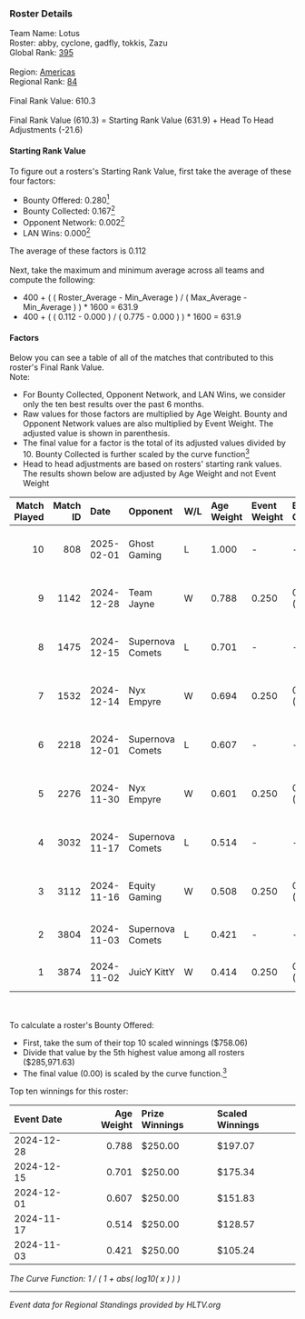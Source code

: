### Roster Details<br />
Team Name: Lotus<br />
Roster: abby, cyclone, gadfly, tokkis, Zazu<br />
Global Rank: [395](../../standings_global_2025_02_28.md)<br />
<br />
Region: [Americas]( ../../standings_americas_2025_02_28.md)<br />
Regional Rank: [84]( ../../standings_americas_2025_02_28.md)<br />
<br />
Final Rank Value:  610.3<br />
<br />
Final Rank Value (610.3) = Starting Rank Value (631.9) + Head To Head Adjustments (-21.6)<br />

#### Starting Rank Value<br />
To figure out a rosters's Starting Rank Value, first take the average of these four factors:<br />
- Bounty Offered: 0.280[<sup>1</sup>](#table2)
- Bounty Collected: 0.167[<sup>2</sup>](#table1)
- Opponent Network: 0.002[<sup>2</sup>](#table1)
- LAN Wins: 0.000[<sup>2</sup>](#table1)

The average of these factors is 0.112<br />
<br />
Next, take the maximum and minimum average across all teams and compute the following:<br />
- 400 + ( ( Roster_Average - Min_Average ) / ( Max_Average - Min_Average ) ) * 1600 = 631.9
- 400 + ( ( 0.112 - 0.000 ) / ( 0.775 - 0.000 ) ) * 1600 = 631.9


#### Factors<br />
Below you can see a table of all of the matches that contributed to this roster's Final Rank Value.<br />
Note:<br />

- For Bounty Collected, Opponent Network, and LAN Wins, we consider only the ten best results over the past 6 months.
- Raw values for those factors are multiplied by Age Weight. Bounty and Opponent Network values are also multiplied by Event Weight. The adjusted value is shown in parenthesis.
- The final value for a factor is the total of its adjusted values divided by 10. Bounty Collected is further scaled by the curve function[<sup>3</sup>](#curveFunction)
- Head to head adjustments are based on rosters' starting rank values. The results shown below are adjusted by Age Weight and not Event Weight
<span id="table1"></span><br />


| Match Played | Match ID | Date       | Opponent         | W/L | Age Weight | Event Weight | Bounty Collected | Opponent Network | LAN Wins  | H2H Adj. | Roster                                |
| -: | -: | :- | :- | :- | :- | :- | :- | :- | :- | -: | :- |
|           10 |      808 | 2025-02-01 | Ghost Gaming     | L   | 1.000      | -            | -                | -                | -         |   -20.61 | abby, cyclone, gadfly, tokkis, Zazu   |
|            9 |     1142 | 2024-12-28 | Team Jayne       | W   | 0.788      | 0.250        | 0.000 (0.000)    | 0.000 (0.000)    | 0 (0.000) |     5.37 | abby, cyclone, gadfly, tokkis, Zazu   |
|            8 |     1475 | 2024-12-15 | Supernova Comets | L   | 0.701      | -            | -                | -                | -         |    -7.55 | abby, cyclone, gadfly, tokkis, Zazu   |
|            7 |     1532 | 2024-12-14 | Nyx Empyre       | W   | 0.694      | 0.250        | 0.000 (0.000)    | 0.068 (0.012)    | 0 (0.000) |     7.11 | abby, cyclone, gadfly, tokkis, Zazu   |
|            6 |     2218 | 2024-12-01 | Supernova Comets | L   | 0.607      | -            | -                | -                | -         |    -7.03 | abby, AVA174, milo, tokkis, Zazu      |
|            5 |     2276 | 2024-11-30 | Nyx Empyre       | W   | 0.601      | 0.250        | 0.000 (0.000)    | 0.068 (0.010)    | 0 (0.000) |     6.51 | abby, AVA174, milo, tokkis, Zazu      |
|            4 |     3032 | 2024-11-17 | Supernova Comets | L   | 0.514      | -            | -                | -                | -         |    -6.23 | abby, gadfly, MegaGeese, tokkis, Zazu |
|            3 |     3112 | 2024-11-16 | Equity Gaming    | W   | 0.508      | 0.250        | 0.000 (0.000)    | 0.000 (0.000)    | 0 (0.000) |     3.38 | abby, gadfly, MegaGeese, tokkis, Zazu |
|            2 |     3804 | 2024-11-03 | Supernova Comets | L   | 0.421      | -            | -                | -                | -         |    -5.35 | abby, Fawx, gadfly, tokkis, Zazu      |
|            1 |     3874 | 2024-11-02 | JuicY KittY      | W   | 0.414      | 0.250        | 0.000 (0.000)    | 0.000 (0.000)    | 0 (0.000) |     2.78 | abby, Fawx, gadfly, tokkis, Zazu      |

<br />
<span id="table2"></span><br />
To calculate a roster's Bounty Offered:<br />

- First, take the sum of their top 10 scaled winnings ($758.06)
- Divide that value by the 5th highest value among all rosters ($285,971.63)
- The final value (0.00) is scaled by the curve function.[<sup>3</sup>](#curveFunction)

Top ten winnings for this roster:<br />

| Event Date | Age Weight | Prize Winnings | Scaled Winnings |
| :- | -: | :- | :- |
| 2024-12-28 |      0.788 | $250.00        | $197.07         |
| 2024-12-15 |      0.701 | $250.00        | $175.34         |
| 2024-12-01 |      0.607 | $250.00        | $151.83         |
| 2024-11-17 |      0.514 | $250.00        | $128.57         |
| 2024-11-03 |      0.421 | $250.00        | $105.24         |


<span id="curveFunction"></span>_The Curve Function: 1 / ( 1 + abs( log10( x ) ) )_<br />

---
_Event data for Regional Standings provided by HLTV.org_<br />
